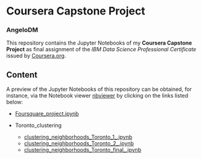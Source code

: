 # Coursera Capstone Project

### AngeloDM

This repository contains the Jupyter Notebooks of my **Coursera Capstone Project** as final assignment of the _IBM Data Science Professional Certificate_ issued by [Coursera.org](https://www.coursera.org).

## Content
A preview of the Jupyter Notebooks of this repository can be obtained, for instance, via the Notebook viewer [nbviewer](https://nbviewer.jupyter.org) by clicking on the links listed below:

- [Foursquare_project.ipynb](https://nbviewer.jupyter.org/github/angelodm/Coursera_Capstone/blob/master/Foursquare_project.ipynb)

- Toronto_clustering
  - [clustering_neighborhoods_Toronto_1_.ipynb](https://nbviewer.jupyter.org/github/angelodm/Coursera_Capstone/blob/master/Toronto_clustering/clustering_neighborhoods_Toronto_1_.ipynb)
  - [clustering_neighborhoods_Toronto_2_.ipynb](https://nbviewer.jupyter.org/github/angelodm/Coursera_Capstone/blob/master/Toronto_clustering/clustering_neighborhoods_Toronto_2_.ipynb)
  - [clustering_neighborhoods_Toronto_final_.ipynb](https://nbviewer.jupyter.org/github/angelodm/Coursera_Capstone/blob/master/Toronto_clustering/clustering_neighborhoods_Toronto_final_.ipynb)
